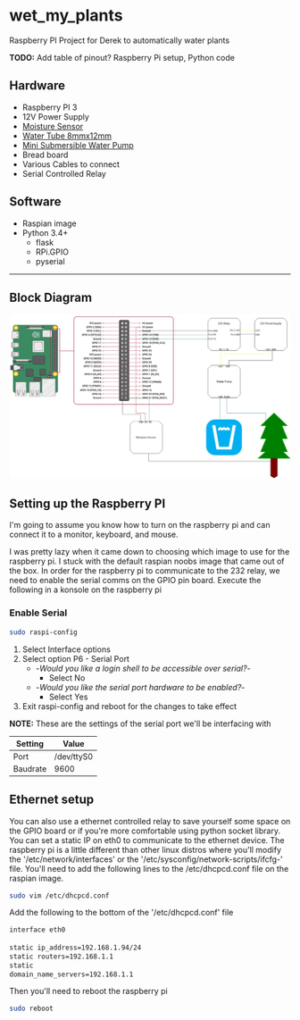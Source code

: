 # wet_my_plants
Raspberry PI Project for Derek to automatically water plants

__TODO:__ Add table of pinout? Raspberry Pi setup, Python code


## Hardware
- Raspberry PI 3
- 12V Power Supply
- [Moisture Sensor](https://www.amazon.com/Gikfun-Capacitive-Corrosion-Resistant-Detection/dp/B07H3P1NRM/ref=sr_1_3?crid=2XJYCR5C64V3E&dchild=1&keywords=gikfun+capacitive+soil+moisture+sensor&qid=1606313177&sprefix=gikfun+moisture%2Caps%2C131&sr=8-3)
- [Water Tube 8mmx12mm](https://www.amazon.com/Quickun-Silicone-Tubing-Flexible-Transfer/dp/B08BR63TLS/ref=sr_1_3?dchild=1&keywords=quickun+pure+silicone+tubing+8mm&qid=1606313266&sr=8-3)
- [Mini Submersible Water Pump](https://www.amazon.com/LEDGLE-Submersible-Ultra-Quiet-Dual-Purpose-Hydroponics/dp/B085NQ5VVJ/ref=sr_1_7?dchild=1&keywords=mini+submersible+water+pump&qid=1606313335&sr=8-7)
- Bread board
- Various Cables to connect
- Serial Controlled Relay

## Software
- Raspian image
- Python 3.4+
    - flask
    - RPi.GPIO
    - pyserial

---    

## Block Diagram

![Image of Block Diagram](images/plant_drawing.jpg)

## Setting up the Raspberry PI

I'm going to assume you know how to turn on the raspberry pi and can connect it to a monitor, keyboard, and mouse.

I was pretty lazy when it came down to choosing which image to use for the raspberry pi. I stuck with the default raspian noobs image that came out of the box. In order for the raspberry pi to communicate to the 232 relay, we need to enable the serial comms on the GPIO pin board. Execute the following in a konsole on the raspberry pi

### Enable Serial
```sh
sudo raspi-config
```
1. Select Interface options
2. Select option P6 - Serial Port
    - -*Would you like a login shell to be accessible over serial?*-
        - Select No
    - -*Would you like the serial port hardware to be enabled?*-
        - Select Yes
3. Exit raspi-config and reboot for the changes to take effect      

__NOTE:__
These are the settings of the serial port we'll be interfacing with

| Setting  | Value      |
| -------- | ---------- |
| Port     | /dev/ttyS0 |
| Baudrate | 9600       |


## Ethernet setup
You can also use a ethernet controlled relay to save yourself some space on the GPIO board or if you're more comfortable using python socket library. You can set a static IP on eth0 to communicate to the ethernet device. The raspberry pi is a little different than other linux distros where you'll modify the '/etc/network/interfaces' or the '/etc/sysconfig/network-scripts/ifcfg-<dev>' file. You'll need to add the following lines to the /etc/dhcpcd.conf file on the raspian image.


```sh
sudo vim /etc/dhcpcd.conf
```

Add the following to the bottom of the '/etc/dhcpcd.conf' file

```
interface eth0

static ip_address=192.168.1.94/24
static routers=192.168.1.1
static
domain_name_servers=192.168.1.1
```

Then you'll need to reboot the raspberry pi

```sh
sudo reboot
```

